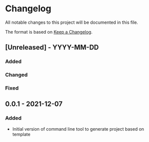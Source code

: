 # Changelog

All notable changes to this project will be documented in this file.

The format is based on [Keep a Changelog](https://keepachangelog.com/en/1.0.0/).

## [Unreleased] - YYYY-MM-DD

### Added

### Changed

### Fixed


## 0.0.1 - 2021-12-07

### Added

- Initial version of command line tool to generate project based on template
